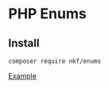 # PHP Enums

## Install

```shell
composer require nkf/enums
```

[Example](./examples/UserTypes.php)
